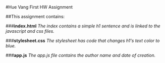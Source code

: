 #Hue Vang First HW Assignment

##This assignment contains:

###**index.html**
*The index contains a simple h1 sentence and is linked to the javascript and css files.*

###**stylesheet.css**
*The stylesheet has code that changes h1's text color to blue.*

###**app.js**
*The app.js file contains the author name and date of creation.*

